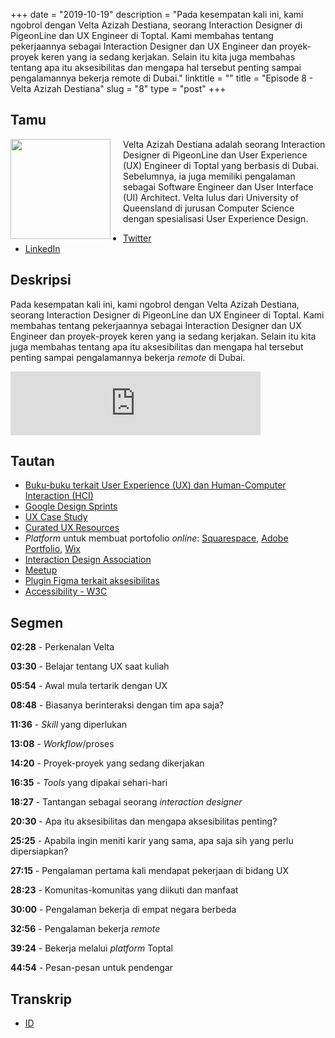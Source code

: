 +++
date = "2019-10-19"
description = "Pada kesempatan kali ini, kami ngobrol dengan Velta Azizah Destiana, seorang Interaction Designer di PigeonLine dan UX Engineer di Toptal. Kami membahas tentang pekerjaannya sebagai Interaction Designer dan UX Engineer dan proyek-proyek keren yang ia sedang kerjakan. Selain itu kita juga membahas tentang apa itu aksesibilitas dan mengapa hal tersebut penting sampai pengalamannya bekerja remote di Dubai."
linktitle = ""
title = "Episode 8 - Velta Azizah Destiana"
slug = "8"
type = "post"
+++

## Tamu

<img style="float: left; width: 160px; margin-right: 20px;" src="/img/ep8.jpg">

Velta Azizah Destiana adalah seorang Interaction Designer di PigeonLine dan User Experience (UX) Engineer di Toptal yang berbasis di Dubai. Sebelumnya, ia juga memiliki pengalaman sebagai Software Engineer dan User Interface (UI) Architect. Velta lulus dari University of Queensland di jurusan Computer Science dengan spesialisasi User Experience Design.

- [Twitter](https://twitter.com/velta__)
- [LinkedIn](https://www.linkedin.com/in/velta/)

## Deskripsi

Pada kesempatan kali ini, kami ngobrol dengan Velta Azizah Destiana, seorang Interaction Designer di PigeonLine dan UX Engineer di Toptal. Kami membahas tentang pekerjaannya sebagai Interaction Designer dan UX Engineer dan proyek-proyek keren yang ia sedang kerjakan. Selain itu kita juga membahas tentang apa itu aksesibilitas dan mengapa hal tersebut penting sampai pengalamannya bekerja _remote_ di Dubai.

<iframe src="https://anchor.fm/kartini-teknologi/embed/episodes/Episode-8---Ngobrolin-UIUX--Aksesibilitas--dan-Toptal-bersama-Velta-Destiana-e7sl74" height="102px" width="400px" frameborder="0" scrolling="no"></iframe>

## Tautan

- [Buku-buku terkait User Experience (UX) dan Human-Computer Interaction (HCI)](https://www.mockplus.com/blog/post/ux-design-books)
- [Google Design Sprints](https://www.gv.com/sprint/)
- [UX Case Study](https://uxdesign.cc/ux-case-studies/home)
- [Curated UX Resources](https://uxresources.design/)
- _Platform_ untuk membuat portofolio _online_: [Squarespace](http://squarespace.com), [Adobe Portfolio](https://portfolio.adobe.com), [Wix](http://wix.com)
- [Interaction Design Association](https://ixda.org/)
- [Meetup](https://meetup.com/)
- [Plugin Figma terkait aksesibilitas](https://www.figma.com/blog/design-for-everyone-with-these-accessibility-focused-plugins/)
- [Accessibility - W3C](https://www.w3.org/standards/webdesign/accessibility)

## Segmen

**02:28** - Perkenalan Velta

**03:30** - Belajar tentang UX saat kuliah

**05:54** - Awal mula tertarik dengan UX

**08:48** - Biasanya berinteraksi dengan tim apa saja?

**11:36** - _Skill_ yang diperlukan

**13:08** - _Workflow_/proses

**14:20** - Proyek-proyek yang sedang dikerjakan

**16:35** - _Tools_ yang dipakai sehari-hari

**18:27** - Tantangan sebagai seorang _interaction designer_

**20:30** - Apa itu aksesibilitas dan mengapa aksesibilitas penting?

**25:25** - Apabila ingin meniti karir yang sama, apa saja sih yang perlu dipersiapkan?

**27:15** - Pengalaman pertama kali mendapat pekerjaan di bidang UX

**28:23** - Komunitas-komunitas yang diikuti dan manfaat

**30:00** - Pengalaman bekerja di empat negara berbeda

**32:56** - Pengalaman bekerja _remote_

**39:24** - Bekerja melalui _platform_ Toptal

**44:54** - Pesan-pesan untuk pendengar

## Transkrip

- [ID](transcript)

